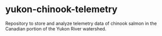# yukon-chinook-telemetry
Repository to store and analyze telemetry data of chinook salmon in the Canadian portion of the Yukon River watershed. 
